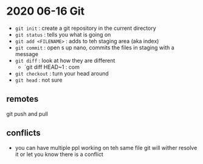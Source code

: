 # 2020 06-16 Git

- `git init` : create a git repository in the current directory
- `git status` : tells you what is going on
- `git add <FILENAME>` : adds <FILENAME> to teh staging area (aka index)
- `git commit` : open s up nano, commits the files in staging with a message
- `git diff` : look at how they are different
	- `git diff HEAD~1 <FILE>: com
- `git checkout` : turn your head around
- `git head` : not sure
## remotes
git push and pull
## conflicts
- you can have multiple ppl working on teh same file
git will wither resolve it or let you know there is a conflict
